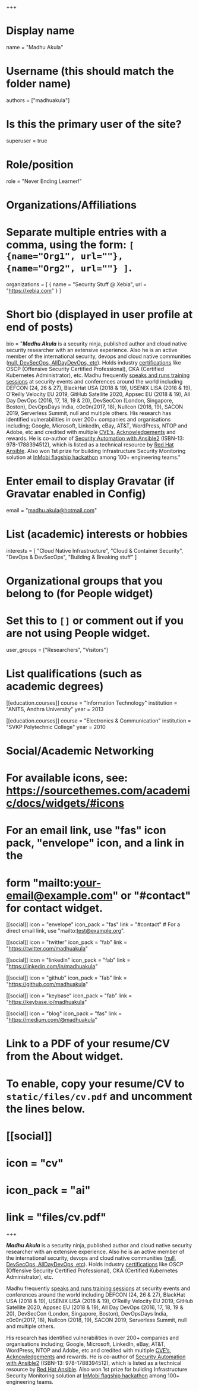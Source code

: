 +++
# Display name
name = "Madhu Akula"

# Username (this should match the folder name)
authors = ["madhuakula"]

# Is this the primary user of the site?
superuser = true

# Role/position
role = "Never Ending Learner!"

# Organizations/Affiliations
#   Separate multiple entries with a comma, using the form: `[ {name="Org1", url=""}, {name="Org2", url=""} ]`.
organizations = [ { name = "Security Stuff @ Xebia", url = "https://xebia.com" } ]

# Short bio (displayed in user profile at end of posts)
bio = "***Madhu Akula*** is a security ninja, published author and cloud native security researcher with an extensive experience. Also he is an active member of the international security, devops and cloud native communities ([null, DevSecOps, AllDayDevOps, etc](https://madhuakula.com#volunteering)). Holds industry [certifications](https://madhuakula.com#accomplishments) like OSCP (Offensive Security Certified Professional), CKA (Certified Kubernetes Administrator), etc. Madhu frequently [speaks and runs training sessions](https://madhuakula.com/talk/) at security events and conferences around the world including DEFCON (24, 26 & 27), BlackHat USA (2018 & 19), USENIX LISA (2018 & 19), O’Reilly Velocity EU 2019, GitHub Satellite 2020, Appsec EU (2018 & 19), All Day DevOps (2016, 17, 18, 19 & 20), DevSecCon (London, Singapore, Boston), DevOpsDays India, c0c0n(2017, 18), Nullcon (2018, 19), SACON 2019, Serverless Summit, null and multiple others. His research has identified vulnerabilities in over 200+ companies and organisations including; Google, Microsoft, LinkedIn, eBay, AT&T, WordPress, NTOP and Adobe, etc and credited with multiple [CVE’s](https://madhuakula.com/publication/security-vulnerabilities-advisories/), [Acknowledgements](https://madhuakula.com/publication/security-vulnerabilities-acknowledgements/) and rewards. He is co-author of [Security Automation with Ansible2](https://www.secautomationbook.com/) (ISBN-13: 978-1788394512), which is listed as a technical resource by [Red Hat Ansible](https://www.ansible.com/resources/ebooks/security-automation-with-ansible-2). Also won 1st prize for building Infrastructure Security Monitoring solution at [InMobi flagship hackathon](https://inmobihackdaysummer2015.devpost.com) among 100+ engineering teams."

# Enter email to display Gravatar (if Gravatar enabled in Config)
email = "madhu.akula@hotmail.com"

# List (academic) interests or hobbies
interests = [
  "Cloud Native Infrastructure",
  "Cloud & Container Security",
  "DevOps & DevSecOps",
  "Building & Breaking stuff"
]

# Organizational groups that you belong to (for People widget)
#   Set this to `[]` or comment out if you are not using People widget.
user_groups = ["Researchers", "Visitors"]

# List qualifications (such as academic degrees)
[[education.courses]]
  course = "Information Technology"
  institution = "ANITS, Andhra University"
  year = 2013

[[education.courses]]
  course = "Electronics & Communication"
  institution = "SVKP Polytechnic College"
  year = 2010

# Social/Academic Networking
# For available icons, see: https://sourcethemes.com/academic/docs/widgets/#icons
#   For an email link, use "fas" icon pack, "envelope" icon, and a link in the
#   form "mailto:your-email@example.com" or "#contact" for contact widget.

[[social]]
  icon = "envelope"
  icon_pack = "fas"
  link = "#contact"  # For a direct email link, use "mailto:test@example.org".

[[social]]
  icon = "twitter"
  icon_pack = "fab"
  link = "https://twitter.com/madhuakula"

[[social]]
  icon = "linkedin"
  icon_pack = "fab"
  link = "https://linkedin.com/in/madhuakula"

[[social]]
  icon = "github"
  icon_pack = "fab"
  link = "https://github.com/madhuakula"

[[social]]
  icon = "keybase"
  icon_pack = "fab"
  link = "https://keybase.io/madhuakula"

[[social]]
  icon = "blog"
  icon_pack = "fas"
  link = "https://medium.com/@madhuakula"

# Link to a PDF of your resume/CV from the About widget.
# To enable, copy your resume/CV to `static/files/cv.pdf` and uncomment the lines below.
# [[social]]
#   icon = "cv"
#   icon_pack = "ai"
#   link = "files/cv.pdf"

+++

***Madhu Akula*** is a security ninja, published author and cloud native security researcher with an extensive experience. Also he is an active member of the international security, devops and cloud native communities ([null, DevSecOps, AllDayDevOps, etc](#volunteering)). Holds industry [certifications](#accomplishments) like OSCP (Offensive Security Certified Professional), CKA (Certified Kubernetes Administrator), etc.

Madhu frequently [speaks and runs training sessions](/talk/) at security events and conferences around the world including DEFCON (24, 26 & 27), BlackHat USA (2018 & 19), USENIX LISA (2018 & 19), O’Reilly Velocity EU 2019, GitHub Satellite 2020, Appsec EU (2018 & 19), All Day DevOps (2016, 17, 18, 19 & 20), DevSecCon (London, Singapore, Boston), DevOpsDays India, c0c0n(2017, 18), Nullcon (2018, 19), SACON 2019, Serverless Summit, null and multiple others.

His research has identified vulnerabilities in over 200+ companies and organisations including; Google, Microsoft, LinkedIn, eBay, AT&T, WordPress, NTOP and Adobe, etc and credited with multiple [CVE’s](/publication/security-vulnerabilities-advisories/), [Acknowledgements](/publication/security-vulnerabilities-acknowledgements/) and rewards. He is co-author of [Security Automation with Ansible2](https://www.secautomationbook.com/) (ISBN-13: 978-1788394512), which is listed as a technical resource by [Red Hat Ansible](https://www.ansible.com/resources/ebooks/security-automation-with-ansible-2). Also won 1st prize for building Infrastructure Security Monitoring solution at [InMobi flagship hackathon](https://inmobihackdaysummer2015.devpost.com) among 100+ engineering teams.
